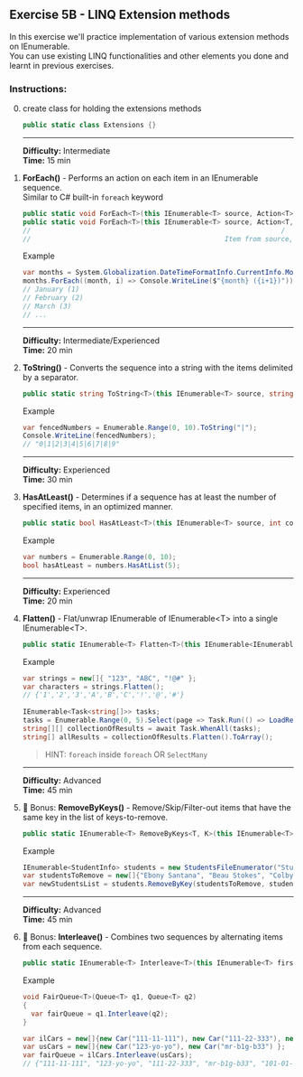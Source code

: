 ## Exercise 5B - LINQ Extension methods

In this exercise we'll practice implementation of various extension methods on IEnumerable.  
You can use existing LINQ functionalities and other elements you done and learnt in previous exercises.  

### Instructions:  
0. create class for holding the extensions methods
   ```csharp
   public static class Extensions {}
   ```
   ___  
   **Difficulty:** Intermediate  
   **Time:** 15 min  

1. **ForEach()** - Performs an action on each item in an IEnumerable sequence.  
   Similar to C# built-in `foreach` keyword
   ```csharp
   public static void ForEach<T>(this IEnumerable<T> source, Action<T> action);
   public static void ForEach<T>(this IEnumerable<T> source, Action<T, int> action);
   //                                                              /     \
   //                                                Item from source,   Index of the item
   ```
   Example  
   ```csharp
   var months = System.Globalization.DateTimeFormatInfo.CurrentInfo.MonthNames;
   months.ForEach((month, i) => Console.WriteLine($"{month} ({i+1})"));
   // January (1)
   // February (2)
   // March (3)
   // ...
   ```
   ___

   **Difficulty:** Intermediate/Experienced  
   **Time:** 20 min  
1. **ToString()** - Converts the sequence into a string with the items delimited by a separator.
   ```csharp
   public static string ToString<T>(this IEnumerable<T> source, string separator)
   ```
   Example  
   ```csharp
   var fencedNumbers = Enumerable.Range(0, 10).ToString("|");
   Console.WriteLine(fencedNumbers);
   // "0|1|2|3|4|5|6|7|8|9"
   ```
   ___
   **Difficulty:** Experienced  
   **Time:** 30 min 
1. **HasAtLeast()** - Determines if a sequence has at least the number of specified items, in an optimized manner.
   ```csharp
   public static bool HasAtLeast<T>(this IEnumerable<T> source, int count)
   ```
   Example  
   ```csharp
   var numbers = Enumerable.Range(0, 10);
   bool hasAtLeast = numbers.HasAtList(5);
   ```
   ___
   **Difficulty:** Experienced  
   **Time:** 20 min 
1. **Flatten()** - Flat/unwrap IEnumerable of IEnumerable&lt;T&gt; into a single IEnumerable&lt;T&gt;.
   ```csharp
   public static IEnumerable<T> Flatten<T>(this IEnumerable<IEnumerable<T>> source)
   ```
   Example  
   ```csharp
   var strings = new[]{ "123", "ABC", "!@#" };
   var characters = strings.Flatten();
   // {'1','2','3','A','B','C','!','@','#'}
  
   IEnumerable<Task<string[]>> tasks;
   tasks = Enumerable.Range(0, 5).Select(page => Task.Run(() => LoadResults(page)));
   string[][] collectionOfResults = await Task.WhenAll(tasks);
   string[] allResults = collectionOfResults.Flatten().ToArray();
   ```
   > HINT: `foreach` inside `foreach` OR `SelectMany`  
    ___
   **Difficulty:** Advanced  
   **Time:** 45 min  
1. &#x1F381; Bonus: **RemoveByKeys()** - Remove/Skip/Filter-out items that have the same key in the list of keys-to-remove.
   ```csharp
   public static IEnumerable<T> RemoveByKeys<T, K>(this IEnumerable<T> source, IEnumerable<K> keys, Func<T, K> keySelector, IEqualityComparer<K> comparer = null)
   ```
   Example  
   ```csharp
   IEnumerable<StudentInfo> students = new StudentsFileEnumerator("Students\\Semester1.csv");
   var studentsToRemove = new[]{"Ebony Santana", "Beau Stokes", "Colby Page"};
   var newStudentsList = students.RemoveByKey(studentsToRemove, student => student.Name);
   ```
   ___
   **Difficulty:** Advanced  
   **Time:** 45 min 
1. &#x1F381; Bonus: **Interleave()** - Combines two sequences by alternating items from each sequence.
   ```csharp
   public static IEnumerable<T> Interleave<T>(this IEnumerable<T> first, IEnumerable<T> second)
   ```
   Example  
   ```csharp
   void FairQueue<T>(Queue<T> q1, Queue<T> q2)
   {
     var fairQueue = q1.Interleave(q2); 
   }

   var ilCars = new[]{new Car("111-11-111"), new Car("111-22-333"), new Car("101-01-010") };
   var usCars = new[]{new Car("123-yo-yo"), new Car("mr-b1g-b33") };
   var fairQueue = ilCars.Interleave(usCars);
   // {"111-11-111", "123-yo-yo", "111-22-333", "mr-b1g-b33", "101-01-010" }
   ```
